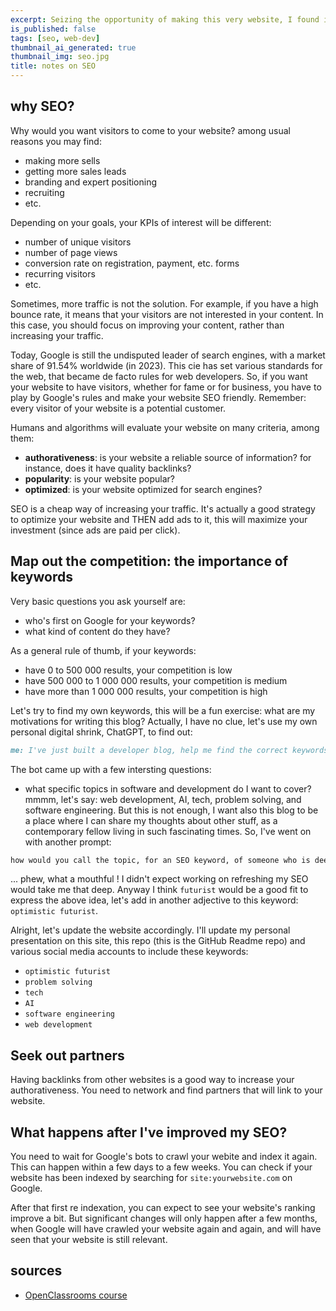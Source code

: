 ```yaml
---
excerpt: Seizing the opportunity of making this very website, I found it refreshing to re learn what was once my everyday life as a web developer, now that my current job is more focused on AI. In this post, I will share some notes about SEO that I took along the way.
is_published: false
tags: [seo, web-dev]
thumbnail_ai_generated: true
thumbnail_img: seo.jpg
title: notes on SEO
---
```


## why SEO?

Why would you want visitors to come to your website? among usual reasons you may find:

- making more sells
- getting more sales leads
- branding and expert positioning
- recruiting
- etc.

Depending on your goals, your KPIs of interest will be different:

- number of unique visitors
- number of page views
- conversion rate on registration, payment, etc. forms
- recurring visitors
- etc.

Sometimes, more traffic is not the solution. For example, if you have a high bounce rate, it means that your visitors are not interested in your content. In this case, you should focus on improving your content, rather than increasing your traffic.

Today, Google is still the undisputed leader of search engines, with a market share of 91.54% worldwide (in 2023). This cie has set various standards for the web, that became de facto rules for web developers. So, if you want your website to have visitors, whether for fame or for business, you have to play by Google's rules and make your website SEO friendly. Remember: every visitor of your website is a potential customer.

Humans and algorithms will evaluate your website on many criteria, among them:

- **authorativeness**: is your website a reliable source of information? for instance, does it have quality backlinks?
- **popularity**: is your website popular?
- **optimized**: is your website optimized for search engines?

SEO is a cheap way of increasing your traffic. It's actually a good strategy to optimize your website and THEN add ads to it, this will maximize your investment (since ads are paid per click).

## Map out the competition: the importance of keywords

Very basic questions you ask yourself are:

- who's first on Google for your keywords?
- what kind of content do they have?

As a general rule of thumb, if your keywords:

- have 0 to 500 000 results, your competition is low
- have 500 000 to 1 000 000 results, your competition is medium
- have more than 1 000 000 results, your competition is high

Let's try to find my own keywords, this will be a fun exercise: what are my motivations for writing this blog? Actually, I have no clue, let's use my own personal digital shrink, ChatGPT, to find out:

```markdown
me: I've just built a developer blog, help me find the correct keywords to use for my SEO
```

The bot came up with a few intersting questions:

- what specific topics in software and development do I want to cover? mmmm, let's say: web development, AI, tech, problem solving, and software engineering. But this is not enough, I want also this blog to be a place where I can share my thoughts about other stuff, as a contemporary fellow living in such fascinating times. So, I've went on with another prompt:

```markdown
how would you call the topic, for an SEO keyword, of someone who is deeply enthusiastic about the future and what technology can bring? also, if this is not encompassed in the same keyword, I want to surface the idea that this someone is interested in business, ethics, and the fighting of injustice and intolerance ?
```

... phew, what a mouthful ! I didn't expect working on refreshing my SEO would take me that deep. Anyway I think `futurist` would be a good fit to express the above idea, let's add in another adjective to this keyword: `optimistic futurist`.

Alright, let's update the website accordingly. I'll update my personal presentation on this site, this repo (this is the GitHub Readme repo) and various social media accounts to include these keywords:

- `optimistic futurist`
- `problem solving`
- `tech`
- `AI`
- `software engineering`
- `web development`

## Seek out partners

Having backlinks from other websites is a good way to increase your authorativeness. You need to network and find partners that will link to your website.

## What happens after I've improved my SEO?

You need to wait for Google's bots to crawl your webite and index it again. This can happen within a few days to a few weeks. You can check if your website has been indexed by searching for `site:yourwebsite.com` on Google.

After that first re indexation, you can expect to see your website's ranking improve a bit. But significant changes will only happen after a few months, when Google will have crawled your website again and again, and will have seen that your website is still relevant.

## sources

- [OpenClassrooms course](https://openclassrooms.com/fr/courses/5561431-augmentez-votre-trafic-grace-au-referencement-naturel-seo)